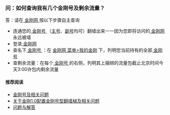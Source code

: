 ### 问：如何查询我有几个金刚号及剩余流量？

答：请在[ 金刚网 ](https://www.atozitpro.net/zh/) 按以下步骤自主查询

- 连通您的[ 金刚号 ](https://a2zitpro.github.io/web/金刚号)（[主号](https://a2zitpro.github.io/web/主号)、[副号](https://a2zitpro.github.io/web/副号)均可）翻墙出来一一因为您即将访问的[ 金刚网 ](https://www.atozitpro.net/zh/)永远被墙
- 登录[ 金刚网 ](https://www.atozitpro.net/zh/)
- 查名下[ 金刚号 ](https://a2zitpro.github.io/web/金刚号)：在 [金刚网 菜单>我的金刚](https://www.atozitpro.net/zh/my-account/) 下，列明您当前持有的全部[ 金刚号 ](https://a2zitpro.github.io/web/金刚号)
- 查剩余流量：在每个[ 金刚号 ](https://a2zitpro.github.io/web/金刚号)的右侧，列明其上捆绑的流量包截止北京时间今天3:00许包内剩余流量

#### 推荐阅读

- [金刚号及相关问题](https://a2zitpro.github.io/web/列表-金刚号及相关问题)
- [关于金刚1.0配置金刚号型翻墙梯及相关问题](https://a2zitpro.github.io/web/列表-关于金刚1.0配置金刚号型翻墙梯及相关问题)
- [问题与解答](https://a2zitpro.github.io/web/列表-问题与解答)
